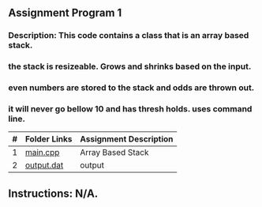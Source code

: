 ## Assignment Program 1

### Description: This code contains a class that is an array based stack.
### the stack is resizeable. Grows and shrinks based on the input.
### even numbers are stored to the stack and odds are thrown out.
### it will never go bellow 10 and has thresh holds. uses command line.

|   #   | Folder Links                                                                                                 | Assignment Description |
| :---: | ------------------------------------------------------------------------------------------------------------ | ---------------------- |
|   1   | [main.cpp](https://github.com/dmreyescoy03/3013-Algorithms-Reyes-coy/blob/main/Assignments/P01/main.cpp)     | Array Based Stack      |
|  2   | [output.dat](https://github.com/dmreyescoy03/3013-Algorithms-Reyes-coy/blob/main/Assignments/P01/output.dat) | output                 |
## Instructions: N/A.
